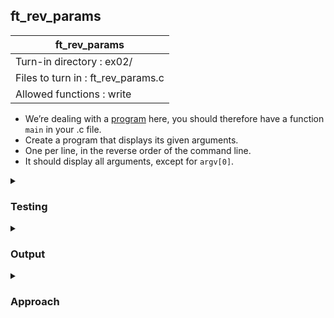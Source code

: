 ## ft_rev_params

|               ft_rev_params        |
|---------------------------------|
| Turn-in directory : ex02/       |
| Files to turn in : ft_rev_params.c |
| Allowed functions : write       |

- We’re dealing with a <u>program</u> here, you should therefore have a function <code>main</code> in your .c file.
- Create a program that displays its given arguments.
- One per line, in the reverse order of the command line.
- It should display all arguments, except for <code>argv[0]</code>.

<details>

<summary><h3>Testing</h3></summary>

<pre><code>$>./a.out test1 test2 test3 | cat -e</code></pre>

</details>

<details>
<summary><h3>Output</h3></summary>

<pre><code>test3$
test2$
test1$</code></pre>

</details>

<details>
<summary><h3>Approach</h3></summary>

This <a href=ft_rev_params.c>exercise</a> reuses code from the previous exercise. To print in reverse, <code>p</code> is initialised to the last element in <code>argv</code> and decremented in the loop until it reaches the 2nd element (index of <code>1</code>). Other than that, everything remains the same!

</details>

